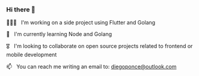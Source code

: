 ### Hi there 👋


👨🏻‍💻 &nbsp; I'm working on a side project using Flutter and Golang

🌱 &nbsp; I'm currently learning Node and Golang

🎖 &nbsp; I'm looking to collaborate on open source projects related to frontend or mobile development

📫 &nbsp; You can reach me writing an email to: diegoponce@outlook.com
